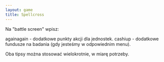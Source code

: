```yaml
---
layout: game
title: Spellcross
---
```


Na "battle screen" wpisz:

againagain	- dodatkowe punkty akcji dla jednostek.
cashiup    	- dodatkowe fundusze na badania (gdy jesteśmy 
w 
		  odpowiednim menu).

Oba tipsy można stosować wielokrotnie, w miarę potrzeby.
